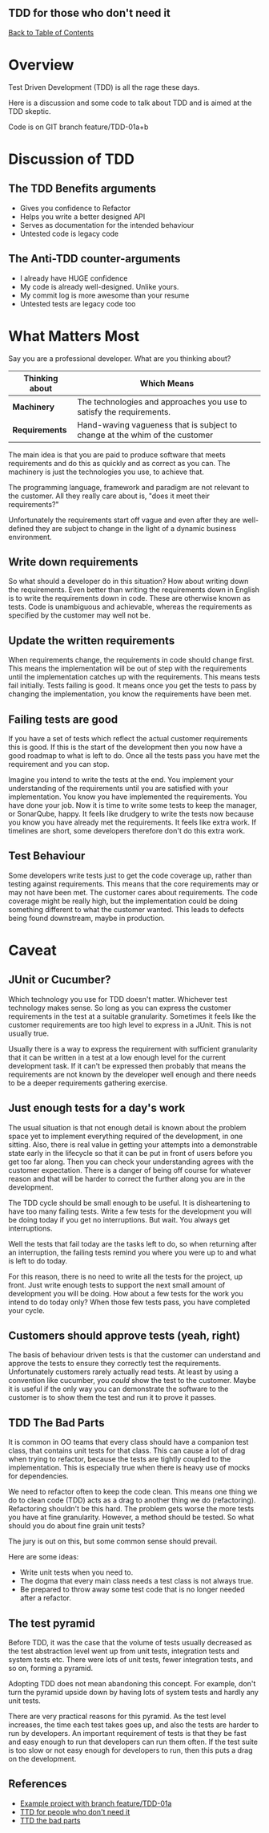 TDD for those who don't need it
---

[Back to Table of Contents](../README.md)

# Overview

Test Driven Development (TDD) is all the rage these days. 

Here is a discussion and some code to talk about TDD and is aimed at the TDD skeptic. 

Code is on GIT branch feature/TDD-01a+b

# Discussion of TDD

## The TDD Benefits arguments

* Gives you confidence to Refactor
* Helps you write a better designed API
* Serves as documentation for the intended behaviour
* Untested code is legacy code

## The Anti-TDD counter-arguments

* I already have HUGE confidence
* My code is already well-designed. Unlike yours.
* My commit log is more awesome than your resume
* Untested tests are legacy code too

# What Matters Most

Say you are a professional developer. 
What are you thinking about?

| **Thinking about** | **Which Means** |
| ----------- | ---------------------- |
| **Machinery** | The technologies and approaches you use to satisfy the requirements. |
| **Requirements** | Hand-waving vagueness that is subject to change at the whim of the customer |

The main idea is that you are paid to produce software that meets requirements 
and do this as quickly and as correct as you can. The machinery is just the 
technologies you use, to achieve that. 

The programming language, framework and paradigm are not relevant to 
the customer. All they really care about is, "does it meet their requirements?"

Unfortunately the requirements start off vague and even after they are 
well-defined they are subject to change in the light of a 
dynamic business environment. 

## Write down requirements

So what should a developer do in this situation? How about writing down 
the requirements. Even better than writing the requirements down in 
English is to write the requirements down in code. These are otherwise 
known as tests. Code is unambiguous and achievable, whereas the requirements 
as specified by the customer may well not be. 

## Update the written requirements

When requirements change, the requirements in code should change first. 
This means the implementation will be out of step with the requirements 
until the implementation catches up with the requirements. This means 
tests fail initially. Tests failing is good. It means once you get the 
tests to pass by changing the implementation, you know the requirements 
have been met. 

## Failing tests are good

If you have a set of tests which reflect the actual customer requirements 
this is good. If this is the start of the development then you now have a 
good roadmap to what is left to do. Once all the tests pass you have met 
the requirement and you can stop. 

Imagine you intend to write the tests at the end. You implement your 
understanding of the requirements until you are satisfied with your 
implementation. You know you have implemented the requirements. You have 
done your job. Now it is time to write some tests to keep the manager, or 
SonarQube, happy. It feels like drudgery to write the tests now because 
you know you have already met the requirements. It feels like extra work.
If timelines are short, some developers therefore don't do this extra 
work. 

## Test Behaviour

Some developers write tests just to get the code coverage up, rather than 
testing against requirements. This means that the core requirements may or
may not have been met. The customer cares about requirements. The code 
coverage might be really high, but the implementation could be doing 
something different to what the customer wanted. This leads to defects 
being found downstream, maybe in production.


# Caveat

## JUnit or Cucumber?

Which technology you use for TDD doesn't matter. Whichever test technology 
makes sense. So long as you can express the customer requirements in the 
test at a suitable granularity. Sometimes it feels like the customer 
requirements are too high level to express in a JUnit. This is not usually true. 

Usually there is a way to express the requirement with 
sufficient granularity that it can be written in a test at a low enough 
level for the current development task. If it can't be expressed then 
probably that means the requirements are not known by the developer 
well enough and there needs to be a deeper requirements gathering exercise. 

## Just enough tests for a day's work

The usual situation is that not enough detail is known about the problem space
yet to implement everything required of the development, in one sitting. Also, 
there is real value in getting your attempts into a demonstrable state early in 
the lifecycle so that it can be put in front of users before you get too far 
along. Then you can check your understanding agrees with the customer 
expectation. There is a danger of being off course for whatever reason and that 
will be harder to correct the further along you are in the development. 

The TDD cycle should be small enough to be useful. It is disheartening to have 
too many failing tests. Write a few tests for the development you will be doing 
today if you get no interruptions. But wait. You always get interruptions. 

Well the tests that fail today are the tasks left to do, so when returning 
after an interruption, the failing tests remind you where you were up to and 
what is left to do today. 

For this reason, there is no need to write all the tests for the project, up 
front. Just write enough tests to support the next small amount of development 
you will be doing. How about a few tests for the work you intend to do today 
only? When those few tests pass, you have completed your cycle.    

## Customers should approve tests (yeah, right)

The basis of behaviour driven tests is that the customer can understand and 
approve the tests to ensure they correctly test the requirements. Unfortunately
customers rarely actually read tests. At least by using a convention like 
cucumber, you *could* show the test to the customer. Maybe it is useful 
if the only way you can demonstrate the software to the customer is to 
show them the test and run it to prove it passes. 

## TDD The Bad Parts

It is common in OO teams that every class should have a companion test class, 
that contains unit tests for that class. This can cause a lot of drag when 
trying to refactor, because the tests are tightly coupled to the 
implementation. This is especially true when there is heavy use of mocks for
dependencies. 

We need to refactor often to keep the code clean. This means one thing we do to 
clean code (TDD) acts as a drag to another thing we do (refactoring). 
Refactoring shouldn't be this hard. The problem gets worse the more tests 
you have at fine granularity. However, a method should be tested. So what 
should you do about fine grain unit tests?

The jury is out on this, but some common sense should prevail. 

Here are some ideas:

* Write unit tests when you need to.
* The dogma that every main class needs a test class is not always true.  
* Be prepared to throw away some test code that is no longer needed after a refactor.

## The test pyramid

Before TDD, it was the case that the volume of tests usually decreased as the 
test abstraction level went up from unit tests, integration 
tests and system tests etc. There were lots of unit tests, fewer integration 
tests, and so on, forming a pyramid.

Adopting TDD does not mean abandoning this concept. For example, don't turn the 
pyramid upside down by having lots of system tests and hardly any unit tests.

There are very practical reasons for this pyramid. As the test level increases, 
the time each test takes goes up, and also the tests are harder to run by 
developers. An important requirement of tests is that 
they be fast and easy enough to run that developers can run them often. If 
the test suite is too slow or not easy enough for developers to run, 
then this puts a drag on the development.  


## References

* [Example project with branch feature/TDD-01a](https://github.com/peteranton1/spring-webapp)
* [TTD for people who don't need it](https://www.youtube.com/watch?v=a6oP24CSdUg&t=286s)
* [TTD the bad parts](https://www.youtube.com/watch?v=xPL84vvLwXA&t=1013s)